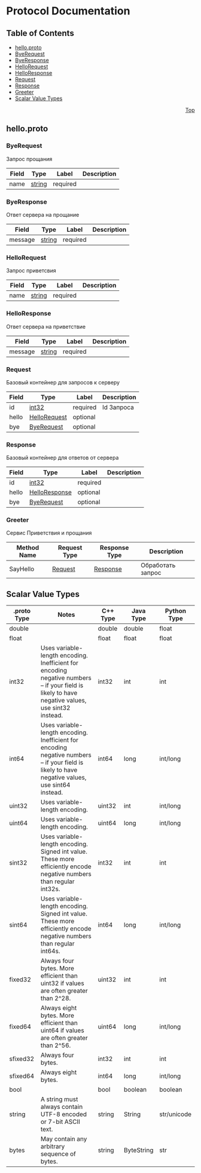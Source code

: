 # Protocol Documentation
<a name="top"/>

## Table of Contents
* [hello.proto](#hello.proto)
 * [ByeRequest](#com.example.protos.ByeRequest)
 * [ByeResponse](#com.example.protos.ByeResponse)
 * [HelloRequest](#com.example.protos.HelloRequest)
 * [HelloResponse](#com.example.protos.HelloResponse)
 * [Request](#com.example.protos.Request)
 * [Response](#com.example.protos.Response)
 * [Greeter](#com.example.protos.Greeter)
* [Scalar Value Types](#scalar-value-types)

<a name="hello.proto"/>
<p align="right"><a href="#top">Top</a></p>

## hello.proto

<a name="com.example.protos.ByeRequest"/>

### ByeRequest
Запрос прощания

| Field | Type | Label | Description |
| ----- | ---- | ----- | ----------- |
| name | [string](#string) | required |  |


<a name="com.example.protos.ByeResponse"/>

### ByeResponse
Ответ сервера на прощание

| Field | Type | Label | Description |
| ----- | ---- | ----- | ----------- |
| message | [string](#string) | required |  |


<a name="com.example.protos.HelloRequest"/>

### HelloRequest
Запрос приветсвия

| Field | Type | Label | Description |
| ----- | ---- | ----- | ----------- |
| name | [string](#string) | required |  |


<a name="com.example.protos.HelloResponse"/>

### HelloResponse
Ответ сервера на приветствие

| Field | Type | Label | Description |
| ----- | ---- | ----- | ----------- |
| message | [string](#string) | required |  |


<a name="com.example.protos.Request"/>

### Request
Базовый контейнер для запросов к серверу

| Field | Type | Label | Description |
| ----- | ---- | ----- | ----------- |
| id | [int32](#int32) | required | Id Запроса |
| hello | [HelloRequest](#com.example.protos.HelloRequest) | optional |  |
| bye | [ByeRequest](#com.example.protos.ByeRequest) | optional |  |


<a name="com.example.protos.Response"/>

### Response
Базовый контейнер для ответов от сервера

| Field | Type | Label | Description |
| ----- | ---- | ----- | ----------- |
| id | [int32](#int32) | required |  |
| hello | [HelloResponse](#com.example.protos.HelloResponse) | optional |  |
| bye | [ByeRequest](#com.example.protos.ByeRequest) | optional |  |


<a name="com.example.protos.Greeter"/>

### Greeter
Сервис Приветствия и прощания

| Method Name | Request Type | Response Type | Description |
| ----------- | ------------ | ------------- | ------------|
| SayHello | [Request](#com.example.protos.Request) | [Response](#com.example.protos.Response) | Обработать запрос |



<a name="scalar-value-types"/>

## Scalar Value Types

| .proto Type | Notes | C++ Type | Java Type | Python Type |
| ----------- | ----- | -------- | --------- | ----------- |
| <a name="double"/> double |  | double | double | float |
| <a name="float"/> float |  | float | float | float |
| <a name="int32"/> int32 | Uses variable-length encoding. Inefficient for encoding negative numbers – if your field is likely to have negative values, use sint32 instead. | int32 | int | int |
| <a name="int64"/> int64 | Uses variable-length encoding. Inefficient for encoding negative numbers – if your field is likely to have negative values, use sint64 instead. | int64 | long | int/long |
| <a name="uint32"/> uint32 | Uses variable-length encoding. | uint32 | int | int/long |
| <a name="uint64"/> uint64 | Uses variable-length encoding. | uint64 | long | int/long |
| <a name="sint32"/> sint32 | Uses variable-length encoding. Signed int value. These more efficiently encode negative numbers than regular int32s. | int32 | int | int |
| <a name="sint64"/> sint64 | Uses variable-length encoding. Signed int value. These more efficiently encode negative numbers than regular int64s. | int64 | long | int/long |
| <a name="fixed32"/> fixed32 | Always four bytes. More efficient than uint32 if values are often greater than 2^28. | uint32 | int | int |
| <a name="fixed64"/> fixed64 | Always eight bytes. More efficient than uint64 if values are often greater than 2^56. | uint64 | long | int/long |
| <a name="sfixed32"/> sfixed32 | Always four bytes. | int32 | int | int |
| <a name="sfixed64"/> sfixed64 | Always eight bytes. | int64 | long | int/long |
| <a name="bool"/> bool |  | bool | boolean | boolean |
| <a name="string"/> string | A string must always contain UTF-8 encoded or 7-bit ASCII text. | string | String | str/unicode |
| <a name="bytes"/> bytes | May contain any arbitrary sequence of bytes. | string | ByteString | str |
